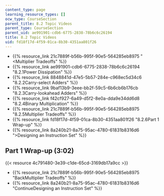 ```yaml
---
content_type: page
learning_resource_types: []
ocw_type: CourseSection
parent_title: 8.2 Topic Videos
parent_type: CourseSection
parent_uid: ae991901-cdb6-6775-2838-78b6c6c26194
title: 8.2 Topic Videos
uid: fd18f17d-4f59-01ca-8b30-4351aa801f26
---
```


*   {{% resource_link 21c7889f-b56b-995f-90e5-564285eb8975 "\<Multiplier Tradeoffs" %}}
*   {{% resource_link ae991901-cdb6-6775-2838-78b6c6c26194 "8.2.1Power Dissipation" %}}
*   {{% resource_link 8848841d-47e5-5b57-284e-c968ec5d34c6 "8.2.2Carry-select Adders" %}}
*   {{% resource_link 9baf13b9-3eee-bb2f-59c5-6b6cb6b176cb "8.2.3Carry-lookahead Adders" %}}
*   {{% resource_link f42cf927-6a49-d5f2-8e0a-dda9e34dd6d8 "8.2.4Binary Multiplication" %}}
*   {{% resource_link 21c7889f-b56b-995f-90e5-564285eb8975 "8.2.5Multiplier Tradeoffs" %}}
*   {{% resource_link fd18f17d-4f59-01ca-8b30-4351aa801f26 "8.2.6Part 1 Wrap-up" %}}
*   {{% resource_link 8a240b21-8a75-95ac-4780-61831b8316d6 "\>Designing an Instruction Set" %}}

Part 1 Wrap-up (3:02)
---------------------

{{< resource 4c791480-3e39-c1de-65cd-3169db17a9cc >}}

*   {{% resource_link 21c7889f-b56b-995f-90e5-564285eb8975 "BackMultiplier Tradeoffs" %}}
*   {{% resource_link 8a240b21-8a75-95ac-4780-61831b8316d6 "ContinueDesigning an Instruction Set" %}}